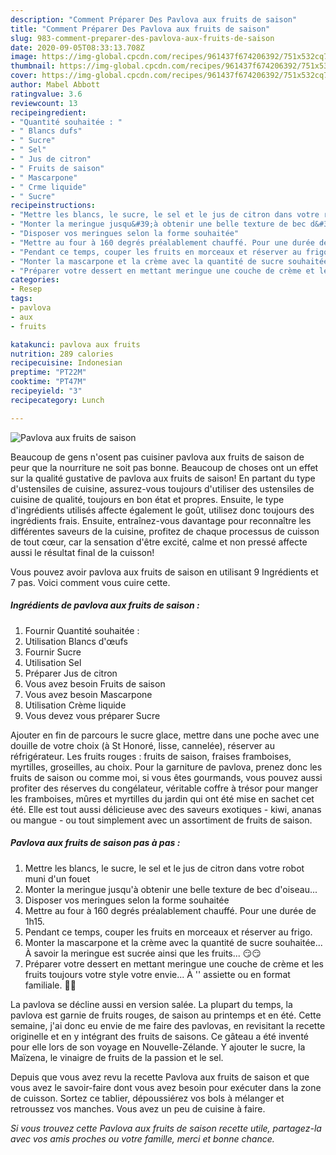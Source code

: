 ```yaml
---
description: "Comment Préparer Des Pavlova aux fruits de saison"
title: "Comment Préparer Des Pavlova aux fruits de saison"
slug: 983-comment-preparer-des-pavlova-aux-fruits-de-saison
date: 2020-09-05T08:33:13.708Z
image: https://img-global.cpcdn.com/recipes/961437f674206392/751x532cq70/pavlova-aux-fruits-de-saison-photo-principale-de-la-recette.jpg
thumbnail: https://img-global.cpcdn.com/recipes/961437f674206392/751x532cq70/pavlova-aux-fruits-de-saison-photo-principale-de-la-recette.jpg
cover: https://img-global.cpcdn.com/recipes/961437f674206392/751x532cq70/pavlova-aux-fruits-de-saison-photo-principale-de-la-recette.jpg
author: Mabel Abbott
ratingvalue: 3.6
reviewcount: 13
recipeingredient:
- "Quantité souhaitée : "
- " Blancs dufs"
- " Sucre"
- " Sel"
- " Jus de citron"
- " Fruits de saison"
- " Mascarpone"
- " Crme liquide"
- " Sucre"
recipeinstructions:
- "Mettre les blancs, le sucre, le sel et le jus de citron dans votre robot muni d&#39;un fouet"
- "Monter la meringue jusqu&#39;à obtenir une belle texture de bec d&#39;oiseau..."
- "Disposer vos meringues selon la forme souhaitée"
- "Mettre au four à 160 degrés préalablement chauffé. Pour une durée de 1h15."
- "Pendant ce temps, couper les fruits en morceaux et réserver au frigo."
- "Monter la mascarpone et la crème avec la quantité de sucre souhaitée... À savoir la meringue est sucrée ainsi que les fruits... 😏😏"
- "Préparer votre dessert en mettant meringue une couche de crème et les fruits toujours votre style votre envie... À &#39;&#39; assiette ou en format familiale. 🤔🤔"
categories:
- Resep
tags:
- pavlova
- aux
- fruits

katakunci: pavlova aux fruits 
nutrition: 289 calories
recipecuisine: Indonesian
preptime: "PT22M"
cooktime: "PT47M"
recipeyield: "3"
recipecategory: Lunch

---
```



![Pavlova aux fruits de saison](https://img-global.cpcdn.com/recipes/961437f674206392/751x532cq70/pavlova-aux-fruits-de-saison-photo-principale-de-la-recette.jpg)

Beaucoup de gens n'osent pas cuisiner pavlova aux fruits de saison de peur que la nourriture ne soit pas bonne. Beaucoup de choses ont un effet sur la qualité gustative de pavlova aux fruits de saison! En partant du type d'ustensiles de cuisine, assurez-vous toujours d'utiliser des ustensiles de cuisine de qualité, toujours en bon état et propres. Ensuite, le type d'ingrédients utilisés affecte également le goût, utilisez donc toujours des ingrédients frais. Ensuite, entraînez-vous davantage pour reconnaître les différentes saveurs de la cuisine, profitez de chaque processus de cuisson de tout cœur, car la sensation d'être excité, calme et non pressé affecte aussi le résultat final de la cuisson!

<!--inarticleads1-->

Vous pouvez avoir pavlova aux fruits de saison en utilisant 9 Ingrédients et 7 pas. Voici comment vous cuire cette.

##### Ingrédients de pavlova aux fruits de saison :

1. Fournir Quantité souhaitée : 
1. Utilisation  Blancs d&#39;œufs
1. Fournir  Sucre
1. Utilisation  Sel
1. Préparer  Jus de citron
1. Vous avez besoin  Fruits de saison
1. Vous avez besoin  Mascarpone
1. Utilisation  Crème liquide
1. Vous devez vous préparer  Sucre


Ajouter en fin de parcours le sucre glace, mettre dans une poche avec une douille de votre choix (à St Honoré, lisse, cannelée), réserver au réfrigérateur. Les fruits rouges : fruits de saison, fraises framboises, myrtilles, groseilles, au choix. Pour la garniture de pavlova, prenez donc les fruits de saison ou comme moi, si vous êtes gourmands, vous pouvez aussi profiter des réserves du congélateur, véritable coffre à trésor pour manger les framboises, mûres et myrtilles du jardin qui ont été mise en sachet cet été. Elle est tout aussi délicieuse avec des saveurs exotiques - kiwi, ananas ou mangue - ou tout simplement avec un assortiment de fruits de saison. 

<!--inarticleads2-->

##### Pavlova aux fruits de saison pas à pas :

1. Mettre les blancs, le sucre, le sel et le jus de citron dans votre robot muni d&#39;un fouet
1. Monter la meringue jusqu&#39;à obtenir une belle texture de bec d&#39;oiseau...
1. Disposer vos meringues selon la forme souhaitée
1. Mettre au four à 160 degrés préalablement chauffé. Pour une durée de 1h15.
1. Pendant ce temps, couper les fruits en morceaux et réserver au frigo.
1. Monter la mascarpone et la crème avec la quantité de sucre souhaitée... À savoir la meringue est sucrée ainsi que les fruits... 😏😏
1. Préparer votre dessert en mettant meringue une couche de crème et les fruits toujours votre style votre envie... À &#39;&#39; assiette ou en format familiale. 🤔🤔


La pavlova se décline aussi en version salée. La plupart du temps, la pavlova est garnie de fruits rouges, de saison au printemps et en été. Cette semaine, j&#39;ai donc eu envie de me faire des pavlovas, en revisitant la recette originelle et en y intégrant des fruits de saisons. Ce gâteau a été inventé pour elle lors de son voyage en Nouvelle-Zélande. Y ajouter le sucre, la Maïzena, le vinaigre de fruits de la passion et le sel. 

<!--inarticleads1-->

<p>
Depuis que vous avez revu la recette Pavlova aux fruits de saison et que vous avez le savoir-faire dont vous avez besoin pour exécuter dans la zone de cuisson. Sortez ce tablier, dépoussiérez vos bols à mélanger et retroussez vos manches. Vous avez un peu de cuisine à faire.
</p>

<p>
<i>Si vous trouvez cette Pavlova aux fruits de saison recette utile, partagez-la avec vos amis proches ou votre famille, merci et bonne chance.</i>
</p>
